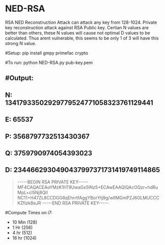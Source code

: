 # NED-RSA
RSA NED Reconstruction Attack can attack any key from 128-1024. Private key reconstruction attack against RSA Public key. Certian N values are better than others, these N values will cause not optimal D values to be calculated. Thus arent vulnerable, this seems to be only 1 of 3 will have this strong N value.

#Setup: 
pip install gmpy primefac crypto

#To run:
python NED-RSA.py pub-key.pem

#Output:
  ----------------------------------------------------------------
  N: 13417933502929779524771058323761129441
  ----------------------------------------------------------------
  E: 65537
  ----------------------------------------------------------------
  P: 3568797732513430367
  ----------------------------------------------------------------
  Q: 3759790974054393023
  ----------------------------------------------------------------
  D: 2344662930490437997371731419749114865
  ----------------------------------------------------------------
  > -----BEGIN RSA PRIVATE KEY-----
  > MF4CAQACEAoYMzK1hT9UwaGx5lNz5+ECAwEAAQIQAcOQzr+hdRuMpL+cI5Nj8QII
  > NC11+H47ZL8CCDGG6qEhrrtfAggYBorYtj9g/wIIMGmPZJ6GLMUCCCKZfizk8eJR
  > -----END RSA PRIVATE KEY-----
  
#Compute Times on i7:
  - 10 Min (128)
  - 1 Hr (256)
  - 4 hr (512)
  - 16 hr (1024)



